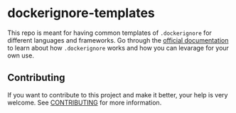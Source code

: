 <head>
<meta name="google-site-verification" content="qK9uJqQlvHoiPuiA6WWuB9u12h1l8zsV7y7qoKHDHQg" />
  </head>

# dockerignore-templates

This repo is meant for having common templates of `.dockerignore` for different languages and frameworks. Go through the [official documentation](https://docs.docker.com/engine/reference/builder/#dockerignore-file) to learn about how `.dockerignore` works and how you can levarage for your own use. 

## Contributing

If you want to contribute to this project and make it better, your help is very
welcome. See [CONTRIBUTING](CONTRIBUTING.md) for more information.
